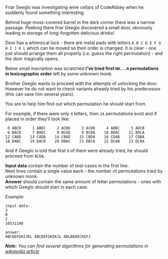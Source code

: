 Friar Geeglo was investigating wine cellars of CodeAbbey when he suddenly found something interesting.

Behind huge moss-covered barrel in the dark corner there was a narrow passage. Peeking there friar Geeglo discovered a
small door, obviously leading to storage of long-forgotten delicious drinks!

Door has a whimsical lock - there are metal pads with letters `A B C D E F G H I J K L` which can be moved so their order
is changed. It is clear - one just should arrange them all properly (i.e. guess the right permutation) - and the door
magically opens.

Below small inscription was scratched **I've tried first `NN...N` permutations in lexicographic order** left by some
unknown monk.

Brother Geeglo wants to proceed with the attempts of unlocking the door. However he do not want to check variants
already tried by his predecessor (this can save him several years).

You are to help him find out which permutation he should start from.

For example, if there were only `4` letters, then `24` permutations exist and if placed in order they'll look like:

	 0 ABCD     1 ABDC     2 ACBD     3 ACDB     4 ADBC     5 ADCB
	 6 BACD     7 BADC     8 BCAD     9 BCDA    10 BDAC    11 BDCA
    12 CABD    13 CADB    14 CBAD    15 CBDA    16 CDAB    17 CDBA
    18 DABC    19 DACB    20 DBAC    21 DBCA    22 DCAB    23 DCBA

And if Geeglo is told that first `9` of them were already tried, he should proceed from `BCDA`.

**Input data** contain the number of test-cases in the first line.  
Next lines contain a single value each - the number of permutations tried by unknown monk.  
**Answer** should contain the same amount of letter permutations - ones with which Geeglo should start in each case.

Example:

    input data:
	3
	0
	2
	10531100
	
	answer:
	ABCDEFGHIJKL ABCDEFGHIKJL ADLBEHICKGFJ

***Note:** You can find several algorithms for generating permutations in
[wikipedia article](http://en.wikipedia.org/wiki/Permutation#Generation_in_lexicographic_order)*